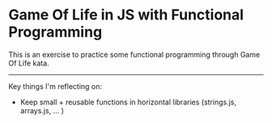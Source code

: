 # Game Of Life in JS with Functional Programming

This is an exercise to practice some functional programming through Game Of Life kata.

---

Key things I'm reflecting on:

- Keep small + reusable functions in horizontal libraries (strings.js, arrays.js, ... )
